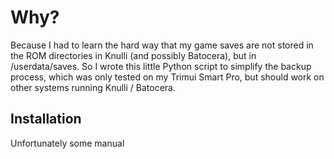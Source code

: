 # Why?

Because I had to learn the hard way that my game saves are not stored in the ROM directories in Knulli (and possibly Batocera), but in /userdata/saves. So I wrote this little Python script to simplify the backup process, which was only tested on my Trimui Smart Pro, but should work on other systems running Knulli / Batocera.

## Installation

Unfortunately some manual 
